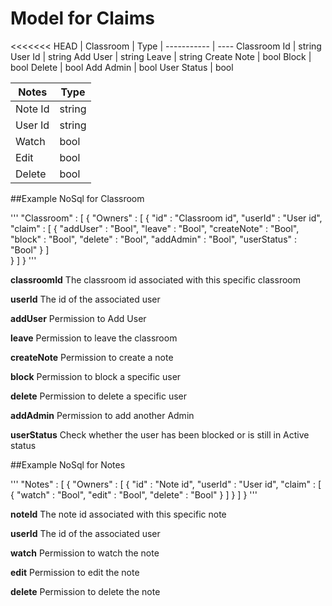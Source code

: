 # Model for Claims

<<<<<<< HEAD
| Classroom | Type |
 ----------- | ---- 
  Classroom Id | string
  User Id | string
  Add User | string 
  Leave | string 
  Create Note | bool 
  Block | bool 
  Delete | bool 
  Add Admin | bool 
  User Status | bool 


 Notes | Type
 ------ | ----
  Note Id | string
  User Id | string
  Watch | bool 
  Edit | bool 
  Delete | bool 



##Example NoSql for Classroom

'''
"Classroom" : [
    {
        "Owners" : [
            {
                "id" : "Classroom id",
                "userId" : "User id",
                "claim" : [
                    {
                        "addUser" : "Bool",
                        "leave" : "Bool",
                        "createNote" : "Bool",
                        "block" : "Bool",
                        "delete" : "Bool",
                        "addAdmin" : "Bool",
                        "userStatus" : "Bool"
                    }
                ]   
            }
        ]
    }
'''

**classroomId**
The classroom id associated with this specific classroom

**userId**
The id of the associated user

**addUser**
Permission to Add User

**leave**
Permission to leave the classroom

**createNote**
Permission to create a note

**block**
Permission to block a specific user

**delete**
Permission to delete a specific user

**addAdmin**
Permission to add another Admin

**userStatus**
Check whether the user has been blocked or is still in Active status


##Example NoSql for Notes

'''
"Notes" : [
    {
        "Owners" : [
            {
                "id" : "Note id",
                "userId" : "User id", 
                "claim" : [
                    {
                        "watch" : "Bool",
                        "edit" : "Bool",
                        "delete" : "Bool"
                    }
                ]
            }
        ]
    }
'''

**noteId**
The note id associated with this specific note

**userId**
The id of the associated user

**watch**
Permission to watch the note

**edit**
Permission to edit the note

**delete**
Permission to delete the note

